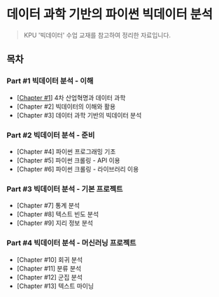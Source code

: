 # 데이터 과학 기반의 파이썬 빅데이터 분석

>  KPU '빅데이터' 수업 교재를 참고하여 정리한 자료입니다.

## 목차
### Part #1 빅데이터 분석 - 이해

- [[Chapter #1](https://github.com/kwhong95/python-bigdata-analysis/tree/master/Chapter1)] 4차 산업혁명과 데이터 과학
- [Chapter #2] 빅데이터의 이해와 활용
- [Chapter #3] 데이터 과학 기반의 빅데이터 분석


### Part #2 빅데이터 분석 - 준비
- [Chapter #4] 파이썬 프로그래밍 기초
- [Chapter #5] 파이썬 크롤링 - API 이용
- [Chapter #6] 파이썬 크롤링 - 라이브러리 이용

### Part #3 빅데이터 분석 - 기본 프로젝트
- [Chapter #7] 통계 분석
- [Chapter #8] 텍스트 빈도 분석
- [Chapter #9] 지리 정보 분석

### Part #4 빅데이터 분석 - 머신러닝 프로젝트
- [Chapter #10] 회귀 분석
- [Chapter #11] 분류 분석
- [Chapter #12] 군집 분석
- [Chapter #13] 텍스트 마이닝 

